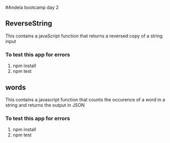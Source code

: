 #Andela bootcamp day 2

## ReverseString

This contains a javaScript function that returns a reversed copy of a string input

### To test this app for errors

1.  npm install
2.  npm test

## words

This contains a javascript function that counts the occurence of a word in a string and returns the output in JSON

### To test this app for errors

1.  npm install
2.  npm test

